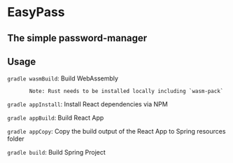 # EasyPass

## The simple password-manager

## Usage

`gradle wasmBuild`: Build WebAssembly 

           Note: Rust needs to be installed locally including `wasm-pack`

`gradle appInstall`: Install React dependencies via NPM

`gradle appBuild`: Build React App

`gradle appCopy`: Copy the build output of the React App to Spring resources folder

`gradle build`: Build Spring Project

